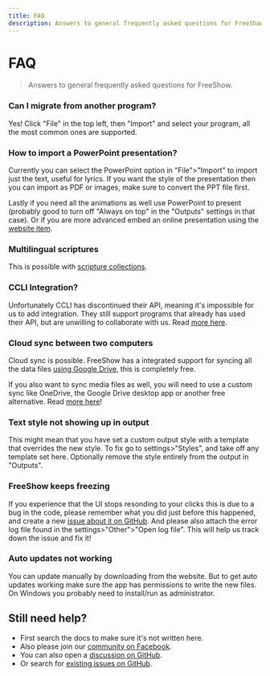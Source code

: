 ```yaml
---
title: FAQ
description: Answers to general frequently asked questions for FreeShow.
---
```


# FAQ

> Answers to general frequently asked questions for FreeShow.

### Can I migrate from another program?

Yes! Click "File" in the top left, then "Import" and select your program, all the most common ones are supported.

### How to import a PowerPoint presentation?

Currently you can select the PowerPoint option in "File">"Import" to import just the text, useful for lyrics. If you want the style of the presentation then you can import as PDF or images, make sure to convert the PPT file first.

Lastly if you need all the animations as well use PowerPoint to present (probably good to turn off "Always on top" in the "Outputs" settings in that case). Or if you are more advanced embed an online presentation using the [website item](./items#website).

### Multilingual scriptures

This is possible with [scripture collections](./scripture#create-a-collection).

### CCLI Integration?

Unfortunately CCLI has discontinued their API, meaning it's impossible for us to add integration. They still support programs that already has used their API, but are unwilling to collaborate with us. Read [more here](https://github.com/ChurchApps/FreeShow/issues/572#issuecomment-2163179642).

### Cloud sync between two computers

Cloud sync is possible. FreeShow has a integrated support for syncing all the data files [using Google Drive](./drive), this is completely free.

If you also want to sync media files as well, you will need to use a custom sync like OneDrive, the Google Drive desktop app or another free alternative. Read [more here](https://github.com/ChurchApps/FreeShow/issues/402)!

### Text style not showing up in output

This might mean that you have set a custom output style with a template that overrides the new style. To fix go to settings>"Styles", and take off any template set here. Optionally remove the style entirely from the output in "Outputs".

### FreeShow keeps freezing

If you experience that the UI stops resonding to your clicks this is due to a bug in the code, please remember what you did just before this happened, and create a new [issue about it on GitHub](https://github.com/ChurchApps/FreeShow/issues/). And please also attach the error log file found in the settings>"Other">"Open log file". This will help us track down the issue and fix it!

### Auto updates not working

You can update manually by downloading from the website. But to get auto updates working make sure the app has permissions to write the new files. On Windows you probably need to install/run as administrator.

## Still need help?

- First search the docs to make sure it's not written here.
- Also please join our [community on Facebook](https://www.facebook.com/groups/freeshowapp).
- You can also open a [discussion on GitHub](https://github.com/orgs/ChurchApps/discussions/categories/freeshow).
- Or search for [existing issues on GitHub](https://github.com/ChurchApps/FreeShow/issues?q=label%3Aquestion).

